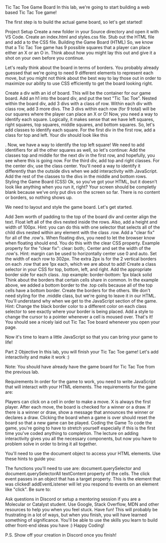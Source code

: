Tic Tac Toe Game Board
In this lab, we're going to start building a web based Tic Tac Toe game!

The first step is to build the actual game board, so let's get started!

Project Setup
Create a new folder in your Source directory and open it with VS Code.
Create an index.html and styles.css file.
Stub out the HTML file and add a <link> to the CSS file.
Building the Game Board (HTML)
So, we know that a Tic Tac Toe game has 9 possible squares that a player can place either an X or an O in. Think about how you might lay this out and give it a shot on your own before you continue.

Let's really think about the board in terms of borders. You probably already guessed that we're going to need 9 different elements to represent each move, but you might not think about the best way to lay those out in order to maximize our ability to use CSS efficiently to get the board looking right.

Create a div with an id of board. This will be the container for our game board.
Add an h1 into the board div, and put the text "Tic Tac Toe".
Nested within the board div, add 3 divs with a class of row.
Within each div with class row, add 3 more divs.
The 3 divs within each row (for 9 total) will be our squares where the player can place an X or O!
Now, you need a way to identify each square. Logically, it makes sense that we have left squares, right squares, top squares, middle squares, and bottom squares. So, let's add classes to identify each square.
For the first div in the first row, add a class for top and left. Your div should look like this <div class="top left"></div>.
Now, we have a way to identify the top left square!
We need to add identifiers for all the other squares as well, so let's continue:
Add the classes top and middle for the next div in the first row, and hopefully, you see where this is going now. For the third div, add top and right classes.
For the center div, use the class center. You'll need a way to identify it differently than the outside divs when we add interactivity with JavaScript.
Add the rest of the classes to the divs in the middle and bottom rows.
Styling the Game Board (CSS)
Ok, so you've got your HTML, but it doesn't look like anything when you run it, right? Your screen should be completly blank because we've only put divs on the screen so far. There is no content or borders, so nothing shows up.

We need to layout and style the game board. Let's get started.

Add 3em worth of padding to the top of the board div and center align the text.
Float left all of the divs nested inside the rows. Also, add a height and width of 100px.
Hint: you can do this with one selector that selects all of the child divs nested within any element with the class .row.
Add a "clear fix" for all of the .row's.
When floating divs, you need to let the browser know when floating should end. You do this with the clear CSS property.
Example property for the "clear fix": clear: both;.
Center and set the width of the .row's.
Hint: margin can be used to horizontally center use 0 and auto.
Set the width of each row to 302px. The extra 2px is for the 2 vertical borders on each .row that are 1px each, which we are about to add!
Create a class selector in your CSS for top, bottom, left, and right. Add the appropriate border side for each class.
.top example: border-bottom: 1px black solid
Think about the borders that certain cells share in common. In the example above, we added a bottom border to the .top cells because all of the top cells have a bottom border. Create the borders for the others.
We don't need styling for the .middle class, but we're going to leave it in our HTML. You'll understand why when we get to the JavaScript section of the game.
Hint: Change the black border color to a different color on each class selector to see exactly where your border is being placed.
Add a style to change the cursor to a pointer whenever a cell is moused over.
That's it! You should see a nicely laid out Tic Tac Toe board whenever you open your page.

Now it's time to learn a little JavaScript so that you can bring your game to life!

Part 2 
Objective
In this lab, you will finish your Tic Tac Toe game! Let's add interactivity and make it work :)

Note: You should have already have the game board for Tic Tac Toe from the previous lab.

Requirements
In order for the game to work, you need to write JavaScript that will interact with your HTML elements. The requirements for the game are:

Players can click on a cell in order to make a move.
X is always the first player.
After each move, the board is checked for a winner or a draw.
If there is a winner or draw, show a message that announces the winner or declares a draw.
Clicking the board when a game is over should reset the board so that a new game can be played.
Coding the Game
To code the game, you're going to have to stretch yourself especially if this is the first time you've coded anything to completion. The lecture on adding interactivity gives you all the necessary components, but now you have to problem solve in order to bring it all together.

You'll need to use the document object to access your HTML elements. Use these hints to guide you:

The functions you'll need to use are:
document.querySelector and document.querySelectorAll
textContent property of the cells.
The click event passes in an object that has a target property. This is the element that was clicked!
addEventListener will let you respond to events on an element like "click".
Be sure to:

Ask questions in Discord or setup a mentoring session if you are a Molecular or Catalyst student.
Use Google, Stack Overflow, MDN and other resources to help you when you feel stuck.
Have fun! This will probably be frustrating in a lot of ways, but when you finish, you will have learned something of significance. You'll be able to use the skills you learn to build other front-end ideas you have :)
Happy Coding!

P.S. Show off your creation in Discord once you finish!



